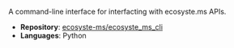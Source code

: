 ---
---

A command-line interface for interfacting with ecosyste.ms APIs.

* **Repository**: [ecosyste-ms/ecosyste_ms_cli](https://github.com/ecosyste-ms/ecosyste_ms_cli)
* **Languages**: Python
